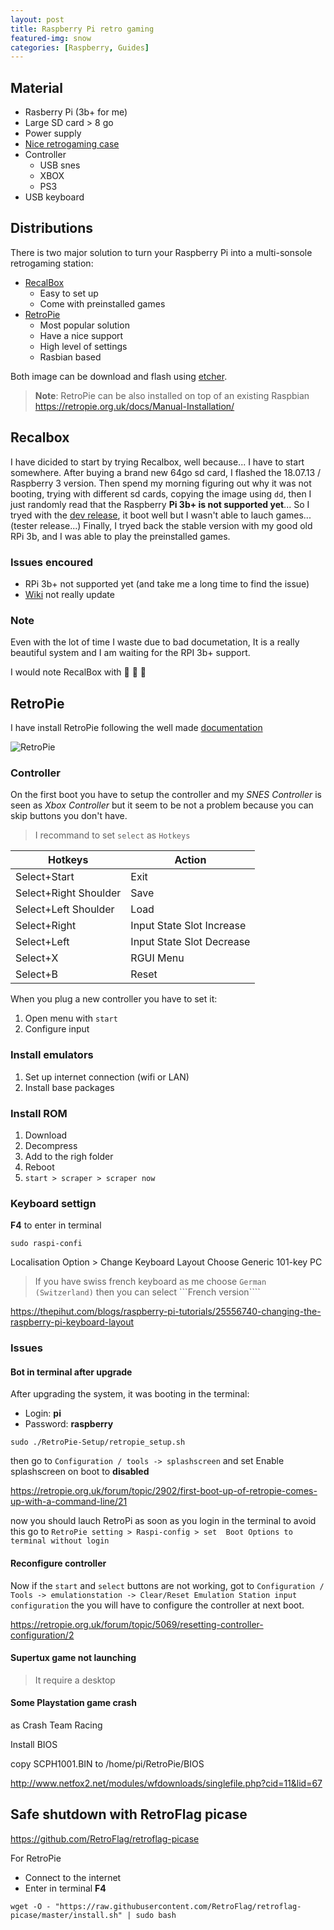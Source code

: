 ```yaml
---
layout: post
title: Raspberry Pi retro gaming
featured-img: snow
categories: [Raspberry, Guides]
---
```


## Material

* Rasberry Pi (3b+ for me)
* Large SD card > 8 go
* Power supply
* [Nice retrogaming case](http://retroflag.com/)
* Controller
  * USB snes
  * XBOX
  * PS3
* USB keyboard

## Distributions

There is two major solution to turn your Raspberry Pi into a multi-sonsole retrogaming station:

* [RecalBox](https://www.recalbox.com/)
  * Easy to set up
  * Come with preinstalled games
* [RetroPie](https://retropie.org.uk/forum/)
  * Most popular solution
  * Have a nice support
  * High level of settings
  * Rasbian based

  
Both image can be download and flash using [etcher](https://etcher.io/).
 
> **Note**: RetroPie can be also installed on top of an existing Raspbian 
> https://retropie.org.uk/docs/Manual-Installation/
 
## Recalbox
 
I have dicided to start by trying Recalbox, well because... I have to start somewhere.
After buying a brand new 64go sd card, I flashed the 18.07.13 / Raspberry 3 version. 
Then spend my morning figuring out why it was not booting, trying with different sd cards,
copying the image using ```dd```, then I just randomly read that the Raspberry **Pi 3b+ is not supported yet**...
So I tryed with the [dev release](https://forum.recalbox.com/topic/15010/testers-wanted-major-system-upgrade-pi3b-kodi-17-and-much-more),
it boot well but I wasn't able to lauch games... (tester release...)
Finally, I tryed back the stable version with my good old RPi 3b, and I was able to play the preinstalled games.
 
### Issues encoured
 
* RPi 3b+ not supported yet (and take me a long time to find the issue)
* [Wiki](https://github.com/recalbox/recalbox-os/wiki/Installation-%28EN%29) not really update
 
### Note

Even with the lot of time I waste due to bad documetation,
It is a really beautiful system and I am waiting for the RPI 3b+ support.
 
I would note RecalBox with :turtle: :turtle: :turtle:
 
 
## RetroPie
 
I have install RetroPie following the well made [documentation](https://retropie.org.uk/docs/First-Installation/)

![RetroPie](https://retropie.org.uk/wp-content/uploads/2016/04/RetroPieWebsiteLogo.png)

### Controller

On the first boot you have to setup the controller and my *SNES Controller* is seen as *Xbox Controller*
but it seem to be not a problem because you can skip buttons you don't have.

>I recommand to set ```select``` as ```Hotkeys```

|Hotkeys| 	Action|
|-------|--------|
|Select+Start| 	Exit|
|Select+Right Shoulder| 	Save|
|Select+Left Shoulder| 	Load|
|Select+Right| 	Input State Slot Increase|
|Select+Left| 	Input State Slot Decrease|
|Select+X |	RGUI Menu|
|Select+B| 	Reset|

When you plug a new controller you have to set it:

1) Open menu with ```start```
2) Configure input

### Install emulators

1) Set up internet connection (wifi or LAN)
2) Install base packages

### Install ROM

1) Download
2) Decompress
3) Add to the righ folder
4) Reboot
5) ```start > scraper > scraper now```

### Keyboard settign

**F4** to enter in terminal

```
sudo raspi-confi
````

Localisation Option > Change Keyboard Layout
Choose Generic 101-key PC

> If you have swiss french keyboard as me choose ```German (Switzerland)``` then you can select ```French version````

https://thepihut.com/blogs/raspberry-pi-tutorials/25556740-changing-the-raspberry-pi-keyboard-layout

### Issues
#### Bot in terminal after upgrade

After upgrading the system, it was booting in the terminal:

* Login: **pi**
* Password: **raspberry**

```
sudo ./RetroPie-Setup/retropie_setup.sh
```

then go to ```Configuration / tools -> splashscreen``` 
and set Enable splashscreen on boot to **disabled**

https://retropie.org.uk/forum/topic/2902/first-boot-up-of-retropie-comes-up-with-a-command-line/21

 now you should lauch RetroPi as soon as you login in the terminal
 to avoid this go to ```RetroPie setting > Raspi-config > set  Boot Options to terminal without login```
 
 #### Reconfigure controller
 
 Now if the ```start``` and ```select``` buttons are not working,
 got to ```Configuration / Tools -> emulationstation -> Clear/Reset Emulation Station input configuration```
 the you will have to configure the controller at next boot.
 
 https://retropie.org.uk/forum/topic/5069/resetting-controller-configuration/2

 #### Supertux game not launching
 
 > It require a desktop
 
 #### Some Playstation game crash
 
 as Crash Team Racing 
 
 Install BIOS
 
 copy SCPH1001.BIN to /home/pi/RetroPie/BIOS
 
 http://www.netfox2.net/modules/wfdownloads/singlefile.php?cid=11&lid=67
 
## Safe shutdown with RetroFlag picase

https://github.com/RetroFlag/retroflag-picase

For RetroPie

* Connect to the internet
* Enter in terminal **F4**

```
wget -O - "https://raw.githubusercontent.com/RetroFlag/retroflag-picase/master/install.sh" | sudo bash
````
